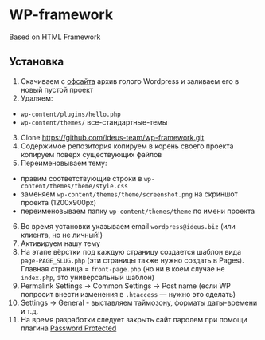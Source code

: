 # WP-framework
Based on HTML Framework

## Установка
1. Скачиваем с [офсайта](https://wordpress.org/download/) архив голого Wordpress и заливаем его в новый пустой проект
2. Удаляем:
  * `wp-content/plugins/hello.php`
  * `wp-content/themes/` все-стандартные-темы
3. Clone https://github.com/ideus-team/wp-framework.git
4. Содержимое репозитория копируем в корень своего проекта копируем поверх существующих файлов
5. Переименовываем тему:
  * правим соответствующие строки в `wp-content/themes/theme/style.css`
  * заменяем `wp-content/themes/theme/screenshot.png` на скриншот проекта (1200х900px)
  * переименовываем папку `wp-content/themes/theme` по имени проекта
6. Во время установки указываем email `wordpress@ideus.biz` (или клиента, но не личный!)
7. Активируем нашу тему
8. На этапе вёрстки под каждую страницу создается шаблон вида `page-PAGE_SLUG.php` (эти страницы также нужно создать в Pages). Главная страница = `front-page.php` (но ни в коем случае не `index.php`, это универсальный шаблон)
9. Permalink Settings → Common Settings → Post name (если WP попросит внести изменения в `.htaccess` — нужно это сделать)
10. Settings → General - выставляем таймозону, форматы даты-времени и т.д.
11. На время разработки следует закрыть сайт паролем при помощи плагина [Password Protected](https://wordpress.org/plugins/password-protected/)
